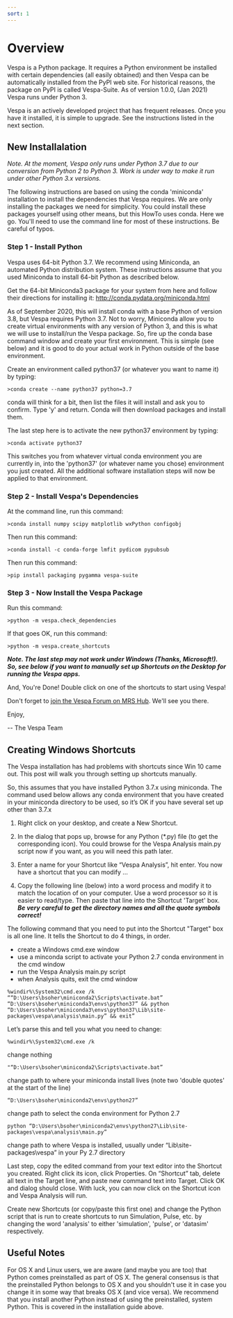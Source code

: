 ```yaml
---
sort: 1
---
```


# Overview

Vespa is a Python package. It requires a Python environment be installed with certain dependencies (all easily obtained) and then Vespa can be automatically installed from the PyPI web site. For historical reasons, the package on PyPI is called Vespa-Suite. As of version 1.0.0, (Jan 2021) Vespa runs under Python 3. 

Vespa is an actively developed project that has frequent releases. Once you have it installed, it is simple to upgrade. See the instructions listed in the next section.

## New Installalation 

_Note. At the moment, Vespa only runs under Python 3.7 due to our conversion from Python 2 to Python 3. Work is under way to make it run under other Python 3.x versions._

The following instructions are based on using the conda 'miniconda' installation to install the dependencies that Vespa requires. We are only installing the packages we need for simplicity. You could install these packages yourself using other means, but this HowTo uses conda. Here we go. You'll need to use the command line for most of these instructions. Be careful of typos.

### Step 1 - Install Python

Vespa uses 64-bit Python 3.7. We recommend using Miniconda, an automated Python distribution system. These instructions assume that you used Miniconda to install 64-bit Python as described below.

Get the 64-bit Miniconda3 package for your system from here and follow their directions for installing it:
<http://conda.pydata.org/miniconda.html>

As of September 2020, this will install conda with a base Python of version 3.8, but Vespa requires Python 3.7. Not to worry, Miniconda allow you to create virtual environments with any version of Python 3, and this is what we will use to install/run the Vespa package. So, fire up the conda base command window and create your first environment. This is simple (see below) and it is good to do your actual work in Python outside of the base environment.

Create an environment called python37 (or whatever you want to name it) by typing:  

`>conda create --name python37 python=3.7` 

conda will think for a bit, then list the files it will install and ask you to confirm. Type 'y' and return. Conda will then download packages and install them.

The last step here is to activate the new python37 environment by typing: 

`>conda activate python37` 

This switches you from whatever virtual conda environment you are currently in, into the 'python37' (or whatever name you chose) environment you just created. All the additional software installation steps will now be applied to that environment.

### Step 2 - Install Vespa's Dependencies

At the command line, run this command:
 
`>conda install numpy scipy matplotlib wxPython configobj`

Then run this command:

`>conda install -c conda-forge lmfit pydicom pypubsub `

Then run this command:
 
`>pip install packaging pygamma vespa-suite`


### Step 3 - Now Install the Vespa Package 

Run this command:
 
`>python -m vespa.check_dependencies `

If that goes OK, run this command: 

`>python -m vespa.create_shortcuts`

_**Note. The last step may not work under Windows (Thanks, Microsoft!). So, see below if you want to manually set up Shortcuts on the Desktop for running the Vespa apps.**_ 

And, You're Done! Double click on one of the shortcuts to start using Vespa!

Don't forget to [join the Vespa Forum on MRS Hub](<https://forum.mrshub.org/c/mrs-software/vespa/11>). We'll see you there.

Enjoy,
 
-- The Vespa Team

## Creating Windows Shortcuts

The Vespa installation has had problems with shortcuts since Win 10 came out. This post will walk you through setting up shortcuts manually.

So, this assumes that you have installed Python 3.7.x using miniconda. The command used below allows any conda environment that you have created in your miniconda directory to be used, so it’s OK if you have several set up other than 3.7.x

1. Right click on your desktop, and create a New Shortcut.

2. In the dialog that pops up, browse for any Python (*.py) file (to get the corresponding icon). You could browse for the Vespa Analysis main.py script now if you want, as you will need this path later.

3. Enter a name for your Shortcut like “Vespa Analysis”, hit enter. You now have a shortcut that you can modify …

4. Copy the following line (below) into a word process and modify it to match the location of <various things> on your computer. Use a word processor so it is easier to read/type. Then paste that line into the Shortcut 'Target' box. **_Be very careful to get the directory names and all the quote symbols correct!_** 


The following command that you need to put into the Shortcut "Target" box is all one line. It tells the Shortcut to do 4 things, in order. 

- create a Windows cmd.exe window
- use a minconda script to activate your Python 2.7 conda environment in the cmd window
- run the Vespa Analysis main.py script
- when Analysis quits, exit the cmd window 

`%windir%\System32\cmd.exe /k ““D:\Users\bsoher\miniconda2\Scripts\activate.bat” “D:\Users\bsoher\miniconda3\envs\python37” && python “D:\Users\bsoher\miniconda3\envs\python37\Lib\site-packages\vespa\analysis\main.py” && exit”`

Let’s parse this and tell you what you need to change:

`%windir%\System32\cmd.exe /k`

change nothing

`"“D:\Users\bsoher\miniconda2\Scripts\activate.bat”`

change path to where your miniconda install lives (note two 'double quotes' at the start of the line)

`“D:\Users\bsoher\miniconda2\envs\python27”`

change path to select the conda environment for Python 2.7

`python “D:\Users\bsoher\miniconda2\envs\python27\Lib\site-packages\vespa\analysis\main.py”`

change path to where Vespa is installed, usually under “Lib\site-packages\vespa” in your Py 2.7 directory

Last step, copy the edited command from your text editor into the Shortcut you created. Right click its icon, click Properties. On “Shortcut” tab, delete all text in the Target line, and paste new command text into Target. Click OK and dialog should close. With luck, you can now click on the Shortcut icon and Vespa Analysis will run.

Create new Shortcuts (or copy/paste this first one) and change the Python script that is run to create shortcuts to run Simulation, Pulse, etc. by changing the word 'analysis' to either 'simulation', 'pulse', or 'datasim' respectively.

## Useful Notes

For OS X and Linux users, we are aware (and maybe you are too) that Python comes preinstalled as part of OS X. The general consensus is that the preinstalled Python belongs to OS X and you shouldn't use it in case you change it in some way that breaks OS X (and vice versa). We recommend that you install another Python instead of using the preinstalled, system Python. This is covered in the installation guide above.
